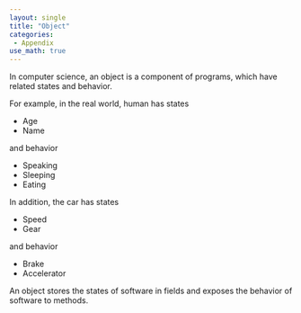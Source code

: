 ```yaml
---
layout: single
title: "Object"
categories:
 - Appendix
use_math: true
---
```


In computer science, an object is a component of programs, which have related states and behavior.


For example, in the real world, human has states
- Age
- Name

and behavior
- Speaking
- Sleeping
- Eating

In addition, the car has states
- Speed
- Gear

and behavior
- Brake
- Accelerator

An object stores the states of software in fields and exposes the behavior of software to methods.
